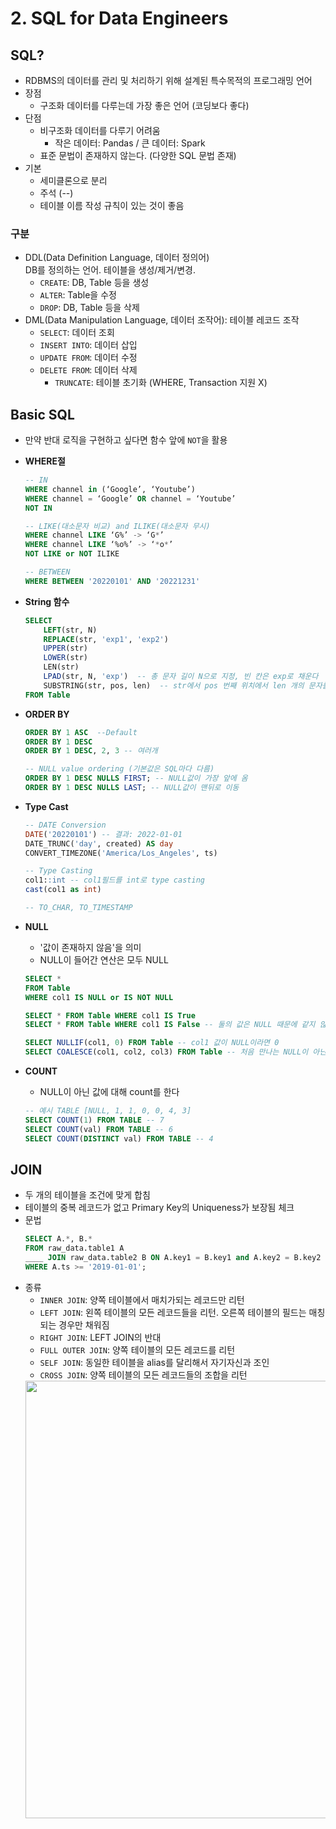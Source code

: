 # 2. SQL for Data Engineers

## SQL?
- RDBMS의 데이터를 관리 및 처리하기 위해 설계된 특수목적의 프로그래밍 언어
- 장점
    - 구조화 데이터를 다루는데 가장 좋은 언어 (코딩보다 좋다)
- 단점
    - 비구조화 데이터를 다루기 어려움
        - 작은 데이터: Pandas / 큰 데이터: Spark
    - 표준 문법이 존재하지 않는다. (다양한 SQL 문법 존재)
-  기본
    - 세미클론으로 분리
    - 주석 (--)
    - 테이블 이름 작성 규칙이 있는 것이 좋음

### 구분
- DDL(Data Definition Language, 데이터 정의어)  
    DB를 정의하는 언어. 테이블을 생성/제거/변경.
    - `CREATE`: DB, Table 등을 생성
    - `ALTER`: Table을 수정
    - `DROP`: DB, Table 등을 삭제 
- DML(Data Manipulation Language, 데이터 조작어): 테이블 레코드 조작
    - `SELECT`: 데이터 조회
    - `INSERT INTO`: 데이터 삽입
    - `UPDATE FROM`: 데이터 수정
    - `DELETE FROM`: 데이터 삭제
        - `TRUNCATE`: 테이블 초기화 (WHERE, Transaction 지원 X)

## Basic SQL
- 만약 반대 로직을 구현하고 싶다면 함수 앞에 `NOT`을 활용

- **WHERE절**
    ```sql
    -- IN
    WHERE channel in (‘Google’, ‘Youtube’)
    WHERE channel = ‘Google’ OR channel = ‘Youtube’
    NOT IN

    -- LIKE(대소문자 비교) and ILIKE(대소문자 무시)
    WHERE channel LIKE ‘G%’ -> ‘G*’
    WHERE channel LIKE ‘%o%’ -> ‘*o*’
    NOT LIKE or NOT ILIKE

    -- BETWEEN
    WHERE BETWEEN '20220101' AND '20221231'
    ```
- **String 함수**
    ```sql
    SELECT      
        LEFT(str, N)
        REPLACE(str, 'exp1', 'exp2')
        UPPER(str)
        LOWER(str)
        LEN(str)
        LPAD(str, N, 'exp')  -- 총 문자 길이 N으로 지정, 빈 칸은 exp로 채운다
        SUBSTRING(str, pos, len)  -- str에서 pos 번째 위치에서 len 개의 문자를 읽음
    FROM Table
    ```
- **ORDER BY**
    ```sql
    ORDER BY 1 ASC  --Default
    ORDER BY 1 DESC
    ORDER BY 1 DESC, 2, 3 -- 여러개
    
    -- NULL value ordering (기본값은 SQL마다 다름)
    ORDER BY 1 DESC NULLS FIRST; -- NULL값이 가장 앞에 옴
    ORDER BY 1 DESC NULLS LAST; -- NULL값이 맨뒤로 이동
    ```
- **Type Cast**
    ```sql
    -- DATE Conversion
    DATE('20220101') -- 결과: 2022-01-01
    DATE_TRUNC('day', created) AS day
    CONVERT_TIMEZONE('America/Los_Angeles', ts)
    
    -- Type Casting
    col1::int -- col1필드를 int로 type casting
    cast(col1 as int)

    -- TO_CHAR, TO_TIMESTAMP
    ```
- **NULL**
    - '값이 존재하지 않음'을 의미
    - NULL이 들어간 연산은 모두 NULL
    ```sql
    SELECT * 
    FROM Table
    WHERE col1 IS NULL or IS NOT NULL

    SELECT * FROM Table WHERE col1 IS True
    SELECT * FROM Table WHERE col1 IS False -- 둘의 값은 NULL 때문에 같지 않을 수 있음
    
    SELECT NULLIF(col1, 0) FROM Table -- col1 값이 NULL이라면 0
    SELECT COALESCE(col1, col2, col3) FROM Table -- 처음 만나는 NULL이 아닌 값 반환
    ```
- **COUNT**
    - NULL이 아닌 값에 대해 count를 한다
    ```sql
    -- 예시 TABLE [NULL, 1, 1, 0, 0, 4, 3]
    SELECT COUNT(1) FROM TABLE -- 7
    SELECT COUNT(val) FROM TABLE -- 6
    SELECT COUNT(DISTINCT val) FROM TABLE -- 4
    ```

## JOIN
- 두 개의 테이블을 조건에 맞게 합침
- 테이블의 중복 레코드가 없고 Primary Key의 Uniqueness가 보장됨 체크
- 문법
    ```sql
    SELECT A.*, B.*
    FROM raw_data.table1 A
    ____ JOIN raw_data.table2 B ON A.key1 = B.key1 and A.key2 = B.key2
    WHERE A.ts >= '2019-01-01';
    ```
- 종류
    - `INNER JOIN`: 양쪽 테이블에서 매치가되는 레코드만 리턴
    - `LEFT JOIN`: 왼쪽 테이블의 모든 레코드들을 리턴. 오른쪽 테이블의 필드는 매칭되는 경우만 채워짐
    - `RIGHT JOIN`: LEFT JOIN의 반대
    - `FULL OUTER JOIN`: 양쪽 테이블의 모든 레코드를 리턴
    - `SELF JOIN`: 동일한 테이블을 alias를 달리해서 자기자신과 조인
    - `CROSS JOIN`: 양쪽 테이블의 모든 레코드들의 조합을 리턴
    <img src="https://t1.daumcdn.net/cfile/tistory/1451913F4F021EB826" width="700">